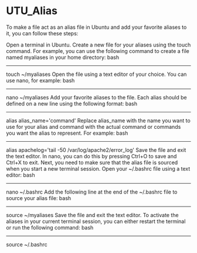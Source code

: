 # UTU_Alias

To make a file act as an alias file in Ubuntu and add your favorite aliases to it, you can follow these steps:

Open a terminal in Ubuntu.
Create a new file for your aliases using the touch command. For example, you can use the following command to create a file named myaliases in your home directory:
bash
______
touch ~/myaliases
Open the file using a text editor of your choice. You can use nano, for example:
bash
______
nano ~/myaliases
Add your favorite aliases to the file. Each alias should be defined on a new line using the following format:
bash
______
alias alias_name='command'
Replace alias_name with the name you want to use for your alias and command with the actual command or commands you want the alias to represent. For example:
bash
______
alias apachelog='tail -50 /var/log/apache2/error_log'
Save the file and exit the text editor. In nano, you can do this by pressing Ctrl+O to save and Ctrl+X to exit.
Next, you need to make sure that the alias file is sourced when you start a new terminal session. Open your ~/.bashrc file using a text editor:
bash
______
nano ~/.bashrc
Add the following line at the end of the ~/.bashrc file to source your alias file:
bash
______
source ~/myaliases
Save the file and exit the text editor.
To activate the aliases in your current terminal session, you can either restart the terminal or run the following command:
bash
______
source ~/.bashrc
